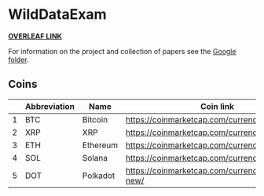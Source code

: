 # WildDataExam

[**OVERLEAF LINK**](https://www.overleaf.com/8443914629xktdwskccrdp)

For information on the project and collection of papers see the 
[Google folder](https://drive.google.com/drive/folders/1KaI41lntbBiIWsLibMnNNQkUgpdUMebX?fbclid=IwAR1D60oO5mp2zjipcCOMiOFvg7lgVZzC4J6VMkLjwhQNglU5HECkXrH1RzI).

## Coins

|     | Abbreviation | Name     | Coin link                                          |
| --- | ------------ | -------- | -------------------------------------------------- |
| 1   | BTC          | Bitcoin  | https://coinmarketcap.com/currencies/bitcoin/      |
| 2   | XRP          | XRP      | https://coinmarketcap.com/currencies/xrp/          |
| 3   | ETH          | Ethereum | https://coinmarketcap.com/currencies/ethereum/     |
| 4   | SOL          | Solana   | https://coinmarketcap.com/currencies/solana/       |
| 5   | DOT          | Polkadot | https://coinmarketcap.com/currencies/polkadot-new/ |